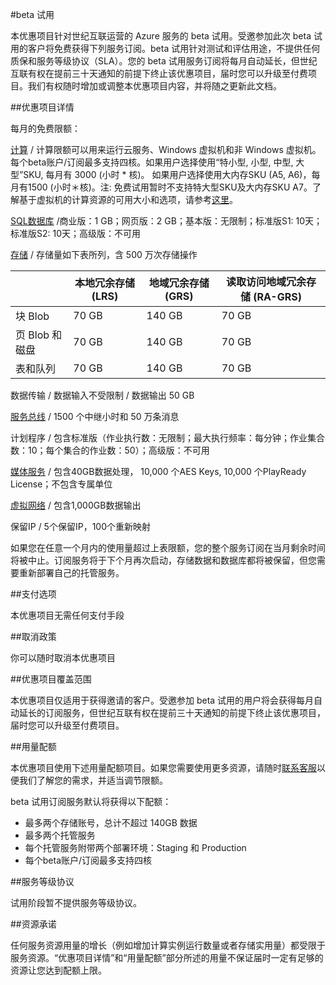 <properties
	pageTitle="beta 试用 | Azure"
    description="beta 试用 - 优惠项目详情"
    services=""
    documentationCenter=""
    authors=""
    manager=""
    editor=""
    tags=""/>

#beta 试用

本优惠项目针对世纪互联运营的 Azure 服务的 beta 试用。受邀参加此次 beta 试用的客户将免费获得下列服务订阅。beta 试用针对测试和评估用途，不提供任何质保和服务等级协议（SLA）。您的 beta 试用服务订阅将每月自动延长，但世纪互联有权在提前三十天通知的前提下终止该优惠项目，届时您可以升级至付费项目。我们有权随时增加或调整本优惠项目内容，并将随之更新此文档。

##优惠项目详情

每月的免费限额：

<a id="MS-MC-AZR-01P_virtual-machines" href="/home/features/virtual-machines/">计算</a> / 计算限额可以用来运行云服务、Windows 虚拟机和非 Windows 虚拟机。每个beta账户/订阅最多支持四核。如果用户选择使用“特小型, 小型, 中型, 大型”SKU, 每月有 3000 (小时 * 核)。 如果用户选择使用大内存SKU (A5, A6)，每月有1500 (小时＊核)。注: 免费试用暂时不支持特大型SKU及大内存SKU A7。了解基于虚拟机的计算资源的可用大小和选项，请参考<a id="MS-MC-AZR-01P_cloud-services-sizes-specs" href="https://azure.microsoft.com/zh-cn/documentation/articles/cloud-services-sizes-specs/">这里</a>。

<a id="MS-MC-AZR-01P_data-management" href="/home/features/data-management/">SQL数据库</a> /商业版：1 GB；网页版：2 GB；基本版：无限制；标准版S1: 10天；标准版S2: 10天；高级版：不可用

<a id="MS-MC-AZR-01P_data-management-1" href="/home/features/data-management/">存储</a> / 存储量如下表所列，含 500 万次存储操作

  
|| 本地冗余存储 (LRS) | 地域冗余存储 (GRS) | 读取访问地域冗余存储 (RA-GRS)|
| ---- | ------- | ---------- |------------|
|块 Blob| 70 GB| 140 GB |70 GB |
|页 Blob 和磁盘| 70 GB| 140 GB| 70 GB |
|表和队列| 70 GB |140 GB| 70 GB |

数据传输 / 数据输入不受限制 / 数据输出 50 GB

<a id="MS-MC-AZR-01P_messaging" href="/home/features/messaging/">服务总线</a> / 1500 个中继小时和 50 万条消息

计划程序 / 包含标准版（作业执行数：无限制；最大执行频率：每分钟；作业集合数：10；每个集合的作业数：50）；高级版：不可用

<a id="MS-MC-AZR-01P_media-services" href="/home/features/media-services/">媒体服务</a> / 包含40GB数据处理， 10,000 个AES Keys, 10,000 个PlayReady License；不包含专属单位

<a id="MS-MC-AZR-01P_networking" href="/home/features/networking/">虚拟网络</a> / 包含1,000GB数据输出

保留IP / 5个保留IP，100个重新映射

如果您在任意一个月内的使用量超过上表限额，您的整个服务订阅在当月剩余时间将被中止。订阅服务将于下个月再次启动，存储数据和数据库都将被保留，但您需要重新部署自己的托管服务。

##支付选项

本优惠项目无需任何支付手段

##取消政策

你可以随时取消本优惠项目

##优惠项目覆盖范围

本优惠项目仅适用于获得邀请的客户。受邀参加 beta 试用的用户将会获得每月自动延长的订阅服务，但世纪互联有权在提前三十天通知的前提下终止该优惠项目，届时您可以升级至付费项目。

##用量配额

本优惠项目使用下述用量配额项目。如果您需要使用更多资源，请随时<a id="MS-MC-AZR-01P_contact" href="/support/contact/">联系客服</a>以便我们了解您的需求，并适当调节限额。

beta 试用订阅服务默认将获得以下配额：

 - 最多两个存储账号，总计不超过 140GB 数据
 - 最多两个托管服务
 - 每个托管服务附带两个部署环境：Staging 和 Production
 - 每个beta账户/订阅最多支持四核

##服务等级协议

试用阶段暂不提供服务等级协议。

##资源承诺

任何服务资源用量的增长（例如增加计算实例运行数量或者存储实用量）都受限于服务资源。“优惠项目详情”和“用量配额”部分所述的用量不保证届时一定有足够的资源让您达到配额上限。

